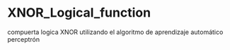 # XNOR_Logical_function
compuerta logica XNOR utilizando el algoritmo de aprendizaje automático perceptrón
